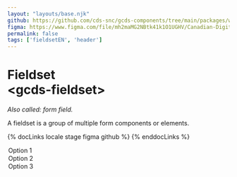 ```yaml
---
layout: "layouts/base.njk"
github: https://github.com/cds-snc/gcds-components/tree/main/packages/web/src/components/gcds-fieldset
figma: https://www.figma.com/file/mh2maMG2NBtk41k1O1UGHV/Canadian-Digital-Service%E2%80%A8---GC-Design-System?node-id=2687%3A9818&t=ciEmm7GYyGAY73zZ-0
permalink: false
tags: ['fieldsetEN', 'header']
---
```


# Fieldset <br>&lt;gcds-fieldset&gt;

_Also called: form field._

A fieldset is a group of multiple form components or elements.

{% docLinks locale stage figma github %}
{% enddocLinks %}

<div class="b-sm b-gray px-250 pt-400 my-500">
  <gcds-fieldset
    fieldset-id="fieldset"
    legend="Fieldset legend"
    hint="Fieldset hint."
  >
    <gcds-input
      input-id="form-input"
      label="Input label"
      hint="Hint / example message."
      size="6"
    >
    </gcds-input>
    <gcds-select
      select-id="form-select"
      label="Select label"
      hint="Hint / example message."
    >
      <option value="option-1">Option 1</option>
      <option value="option-2">Option 2</option>
      <option value="option-3">Option 3</option>
    </gcds-select>
  </gcds-fieldset>
</div>
